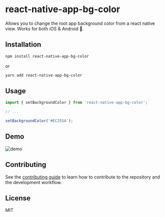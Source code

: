 # react-native-app-bg-color

Allows you to change the root app background color from a react native view. Works for both iOS & Android 🎉.

## Installation

```sh
npm install react-native-app-bg-color
```

or

```sh
yarn add react-native-app-bg-color
```

## Usage

```js
import { setBackgroundColor } from 'react-native-app-bg-color';

// ...

setBackgroundColor('#EC255A');
```

## Demo

![demo](https://github.com/aswin-s/react-native-app-bg-color/blob/master/images/background.gif?raw=true)

## Contributing

See the [contributing guide](CONTRIBUTING.md) to learn how to contribute to the repository and the development workflow.

## License

MIT
